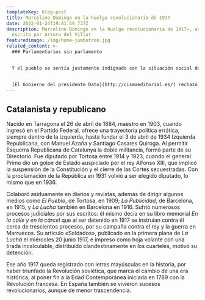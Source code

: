```yaml
---
templateKey: blog-post
title: Marcelino Domingo en la huelga revolucionaria de 1917
date: 2022-01-24T19:41:59.737Z
description: Marcelino Domingo en la huelga revolucionaria de 1917», artículo
  escrito por Arturo del Villar
featuredimage: /img/home-jumbotron.jpg
related_content: >-
  ### Parlamentarios sin parlamento


  Y el pueblo se sentía justamente indignado con la situación social del reino. Al empezar julio de 1917 las Cortes se hallaban cerradas, suspendidas las teóricas garantías constitucionales, y vigente una férrea censura de prensa. El jueves día 5 se reunió en el Ayuntamiento de Barcelona una asamblea de parlamentarios catalanes, diputados y senadores, que aprobó exigir al Gobierno de Madrid la inmediata convocatoria de Cortes Constituyentes. De no aceptarlo se celebraría una asamblea extraordinaria el jueves 19.


  [El Gobierno del presidente Dato](http://cismaeditorial.es/) rechazó la propuesta, y advirtió que de celebrarse la reunión el día 19 sería un acto sedicioso castigado en el Código Penal. Sin miedo a la amenaza, ese día trataron de entrar en el Ayuntamiento 46 parlamentarios presentes, pero la Guardia Civil se lo impidió y les obligó a marcharse. Al día siguiente el pleno del Ayuntamiento y la Diputación elevaron sendas protestas por la suspensión del acto, pero al comenzar el día 19 una huelga de ferroviarios y tranvías eléctricos en Valencia, el tema de la Asamblea quedó pospuesto.
---
```

## Catalanista y republicano

Nacido en Tarragona el 26 de abril de 1884, maestro en 1903, cuando ingresó en el Partido Federal, ofrece una trayectoria política errática, siempre dentro de la izquierda, hasta fundar el 3 de abril de 1934 Izquierda Republicana, con Manuel Azaña y Santiago Casares Quiroga. Al permitir Esquerra Republicana de Catalunya la doble militancia, formó parte de su Directorio. Fue diputado por Tortosa entre 1914 y 1923, cuando el general Primo dio un golpe de Estado auspiciado por el rey Alfonso XIII, que implicó la suspensión de la Constitución y el cierre de las Cortes secuestradas. Con la proclamación de la República en 1931 volvió a ser elegido diputado, lo mismo que en 1936.

Colaboró asiduamente en diarios y revistas, además de dirigir algunos medios como *El Pueblo*, de Tortosa, en 1909; *La Publicidad*, de Barcelona, en 1915, y *La Lucha* también en Barcelona en 1916. Sufrió numerosos procesos judiciales por sus escritos: él mismo decía en su libro memorial *En la calle y en la cárcel* que al ser detenido en 1917 se instruían contra él cerca de trescientos procesos, por su campaña contra el rey y la guerra en Marruecos. Su artículo «Soldados», publicado en la primera plana de *La Lucha* el miércoles 20 junio 1917, e impreso como hoja volante con una tirada incalculable, distribuido clandestinamente en los cuarteles, motivó su detención.

Ese año 1917 queda registrado con letras mayúsculas en la historia, por haber triunfado la Revolución soviética, que marca el cambio de una era histórica, al poner fin a la Edad Contemporánea iniciada en 1789 con la Revolución francesa. En España también se vivieron sucesos revolucionarios, aunque de menor trascendencia.